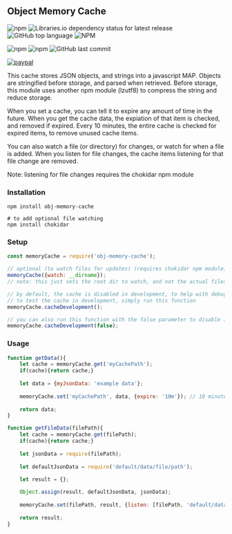## Object Memory Cache

![npm](https://img.shields.io/npm/v/obj-memory-cache)
![Libraries.io dependency status for latest release](https://img.shields.io/librariesio/release/npm/obj-memory-cache)
![GitHub top language](https://img.shields.io/github/languages/top/aspiesoft/obj-memory-cache)
![NPM](https://img.shields.io/npm/l/obj-memory-cache)

![npm](https://img.shields.io/npm/dw/obj-memory-cache)
![npm](https://img.shields.io/npm/dm/obj-memory-cache)
![GitHub last commit](https://img.shields.io/github/last-commit/aspiesoft/obj-memory-cache)

[![paypal](https://img.shields.io/badge/buy%20me%20a%20coffee-paypal-blue)](http://buymeacoffee.aspiesoft.com/)

This cache stores JSON objects, and strings into a javascript MAP.
Objects are stringified before storage, and parsed when retrieved.
Before storage, this module uses another npm module (lzutf8) to compress the string and reduce storage.

When you set a cache, you can tell it to expire any amount of time in the future.
When you get the cache data, the expiation of that item is checked, and removed if expired.
Every 10 minutes, the entire cache is checked for expired items, to remove unused cache items.

You can also watch a file (or directory) for changes, or watch for when a file is added.
When you listen for file changes, the cache items listening for that file change are removed.

Note: listening for file changes requires the chokidar npm module

### Installation

```shell script
npm install obj-memory-cache

# to add optional file watching
npm install chokidar
```

### Setup

```js
const memoryCache = require('obj-memory-cache');

// optional (to watch files for updates) (requires chokidar npm module)
memoryCache({watch: __dirname});
// note: this just sets the root dir to watch, and not the actual files

// by default, the cache is disabled in development, to help with debugging
// to test the cache in development, simply run this function
memoryCache.cacheDevelopment();

// you can also run this function with the false parameter to disable it later
memoryCache.cacheDevelopment(false);
```

### Usage

```js
function getData(){
    let cache = memoryCache.get('myCachePath');
    if(cache){return cache;}
    
    let data = {myJsonData: 'example data'};
    
    memoryCache.set('myCachePath', data, {expire: '10m'}); // 10 minutes
    
    return data;
}

function getFileData(filePath){
    let cache = memoryCache.get(filePath);
    if(cache){return cache;}
    
    let jsonData = require(filePath);
    
    let defaultJsonData = require('default/data/file/path');
    
    let result = {};

    Object.assign(result, defaultJsonData, jsonData);
    
    memoryCache.set(filePath, result, {listen: [filePath, 'default/data/file/path']});
    
    return result;
}
```
